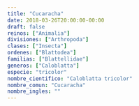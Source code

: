 ```yaml
---
title: "Cucaracha"
date: 2018-03-26T20:00:00-00:00
draft: false
reinos: ["Animalia"]
divisiones: ["Arthropoda"]
clases: ["Insecta"]
ordenes: ["Blattodea"]
familias: ["Blattellidae"]
generos: ["Caloblatta"]
especie: "tricolor"
nombre_cientifico: "Caloblatta tricolor"
nombre_comun: "Cucaracha"
nombre_ingles: ""
---
```

